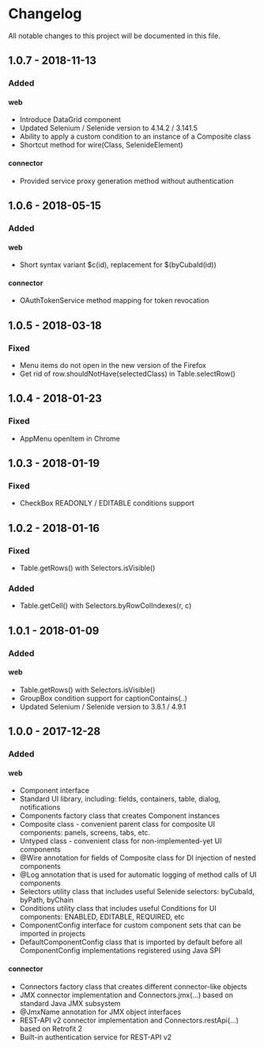 # Changelog

All notable changes to this project will be documented in this file.

## 1.0.7 - 2018-11-13

### Added

#### web

- Introduce DataGrid component
- Updated Selenium / Selenide version to 4.14.2 / 3.141.5
- Ability to apply a custom condition to an instance of a Composite class
- Shortcut method for wire(Class, SelenideElement)

#### connector

- Provided service proxy generation method without authentication

## 1.0.6 - 2018-05-15

### Added

#### web

- Short syntax variant $c(id), replacement for $(byCubaId(id))

#### connector

- OAuthTokenService method mapping for token revocation

## 1.0.5 - 2018-03-18

### Fixed

- Menu items do not open in the new version of the Firefox
- Get rid of row.shouldNotHave(selectedClass) in Table.selectRow() 

## 1.0.4 - 2018-01-23

### Fixed

- AppMenu openItem in Chrome

## 1.0.3 - 2018-01-19

### Fixed

- CheckBox READONLY / EDITABLE conditions support

## 1.0.2 - 2018-01-16

### Fixed

- Table.getRows() with Selectors.isVisible()

### Added

- Table.getCell() with Selectors.byRowColIndexes(r, c)

## 1.0.1 - 2018-01-09

### Added

#### web

- Table.getRows() with Selectors.isVisible()
- GroupBox condition support for captionContains(..)
- Updated Selenium / Selenide version to 3.8.1 / 4.9.1

## 1.0.0 - 2017-12-28

### Added

#### web

- Component interface
- Standard UI library, including: fields, containers, table, dialog, notifications
- Components factory class that creates Component instances
- Composite class - convenient parent class for composite UI components: panels, screens, tabs, etc.
- Untyped class - convenient class for non-implemented-yet UI components
- @Wire annotation for fields of Composite class for DI injection of nested components
- @Log annotation that is used for automatic logging of method calls of UI components
- Selectors utility class that includes useful Selenide selectors: byCubaId, byPath, byChain
- Conditions utility class that includes useful Conditions for UI components: ENABLED, EDITABLE, REQUIRED, etc
- ComponentConfig interface for custom component sets that can be imported in projects
- DefaultComponentConfig class that is imported by default before all ComponentConfig implementations registered 
  using Java SPI
  
#### connector

- Connectors factory class that creates different connector-like objects
- JMX connector implementation and Connectors.jmx(...) based on standard Java JMX subsystem
- @JmxName annotation for JMX object interfaces 
- REST-API v2 connector implementation and Connectors.restApi(...) based on Retrofit 2 
- Built-in authentication service for REST-API v2